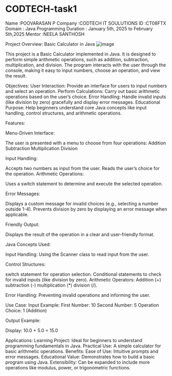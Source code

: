 # CODTECH-task1
Name :POOVARASAN P
Company :CODTECH IT SOULUTIONS
ID :CT08FTX
Domain : Java Programming
Duration : January 5th, 2025 to February 5th,2025
Mentor :NEELA SANTHOSH


Project Overview: Basic Calculator in Java
![image](https://github.com/user-attachments/assets/ee67be78-a085-4d51-8f67-603ffbd5669f)

This project is a Basic Calculator implemented in Java. It is designed to perform simple arithmetic operations, such as addition, subtraction, multiplication, and division. The program interacts with the user through the console, making it easy to input numbers, choose an operation, and view the result.


Objectives:
User Interaction: Provide an interface for users to input numbers and select an operation.
Perform Calculations: Carry out basic arithmetic operations based on the user’s choice.
Error Handling: Handle invalid inputs (like division by zero) gracefully and display error messages.
Educational Purpose: Help beginners understand core Java concepts like input handling, control structures, and arithmetic operations.

Features:

Menu-Driven Interface:

The user is presented with a menu to choose from four operations:
Addition
Subtraction
Multiplication
Division

Input Handling:

Accepts two numbers as input from the user.
Reads the user’s choice for the operation.
Arithmetic Operations:

Uses a switch statement to determine and execute the selected operation.

Error Messages:

Displays a custom message for invalid choices (e.g., selecting a number outside 1-4).
Prevents division by zero by displaying an error message when applicable.

Friendly Output:

Displays the result of the operation in a clear and user-friendly format.

Java Concepts Used:

Input Handling: Using the Scanner class to read input from the user.

Control Structures:

switch statement for operation selection.
Conditional statements to check for invalid inputs (like division by zero).
Arithmetic Operators: 
Addition (+)
subtraction (-)
multiplication (*)
division (/).

Error Handling: Preventing invalid operations and informing the user.

Use Case:
Input Example:
First Number: 10
Second Number: 5
Operation Choice: 1 (Addition)

Output Example:

Display: 10.0 + 5.0 = 15.0

Applications:
Learning Project: Ideal for beginners to understand programming fundamentals in Java.
Practical Use: A simple calculator for basic arithmetic operations.
Benefits:
Ease of Use: Intuitive prompts and error messages.
Educational Value: Demonstrates how to build a basic program using Java.
Extensibility: Can be expanded to include more operations like modulus, power, or trigonometric functions.
